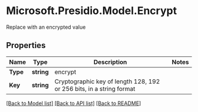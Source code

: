 # Microsoft.Presidio.Model.Encrypt
Replace with an encrypted value

## Properties

Name | Type | Description | Notes
------------ | ------------- | ------------- | -------------
**Type** | **string** | encrypt | 
**Key** | **string** | Cryptographic key of length 128, 192 or 256 bits, in a string format | 

[[Back to Model list]](../README.md#documentation-for-models) [[Back to API list]](../README.md#documentation-for-api-endpoints) [[Back to README]](../README.md)

